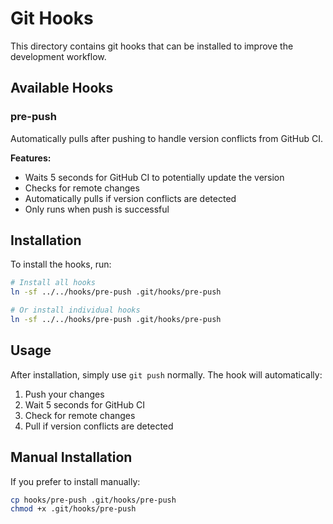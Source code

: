 # Git Hooks

This directory contains git hooks that can be installed to improve the development workflow.

## Available Hooks

### pre-push
Automatically pulls after pushing to handle version conflicts from GitHub CI.

**Features:**
- Waits 5 seconds for GitHub CI to potentially update the version
- Checks for remote changes
- Automatically pulls if version conflicts are detected
- Only runs when push is successful

## Installation

To install the hooks, run:

```bash
# Install all hooks
ln -sf ../../hooks/pre-push .git/hooks/pre-push

# Or install individual hooks
ln -sf ../../hooks/pre-push .git/hooks/pre-push
```

## Usage

After installation, simply use `git push` normally. The hook will automatically:
1. Push your changes
2. Wait 5 seconds for GitHub CI
3. Check for remote changes
4. Pull if version conflicts are detected

## Manual Installation

If you prefer to install manually:

```bash
cp hooks/pre-push .git/hooks/pre-push
chmod +x .git/hooks/pre-push
``` 